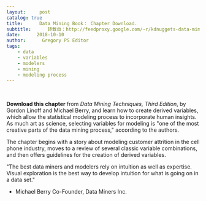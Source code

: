 ```yaml
---
layout:     post
catalog: true
title:      Data Mining Book： Chapter Download.
subtitle:      转载自：http://feedproxy.google.com/~r/kdnuggets-data-mining-analytics/~3/N3S03Nl8eAw/jmp-data-mining-techniques-chapter.html
date:      2018-10-10
author:      Gregory PS Editor
tags:
    - data
    - variables
    - modelers
    - mining
    - modeling process
---
```



  
 

**Download this chapter**
from *Data Mining Techniques, Third Edition*, by Gordon Linoff and Michael Berry, and learn how to create derived variables, which allow the statistical modeling process to incorporate human insights. As much art as science, selecting variables for modeling is "one of the most creative parts of the data mining process," according to the authors.


The chapter begins with a story about modeling customer attrition in the cell phone industry, moves to a review of several classic variable combinations, and then offers guidelines for the creation of derived variables.



"The best data miners and modelers rely on intuition as well as expertise. Visual exploration is the best way to develop intuition for what is going on in a data set."


- Michael Berry
Co-Founder, Data Miners Inc.







